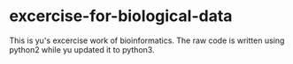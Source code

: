 # excercise-for-biological-data
This is yu's excercise work of bioinformatics. The raw code is written using python2 while yu updated it to python3.
